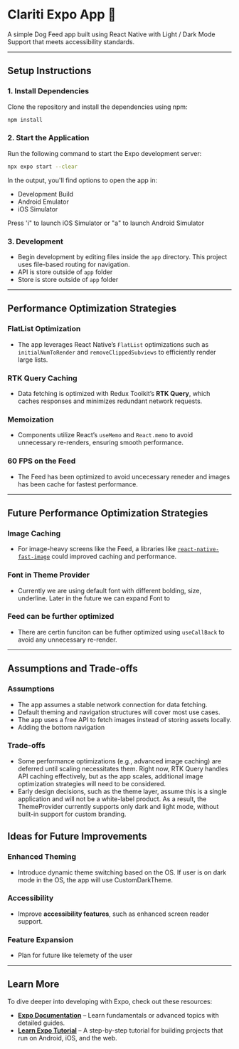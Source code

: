 # Clariti Expo App 👋

A simple Dog Feed app built using React Native with Light / Dark Mode Support that meets accessibility standards.

---

## Setup Instructions

### 1. Install Dependencies

Clone the repository and install the dependencies using npm:

```bash
npm install
```

### 2. Start the Application

Run the following command to start the Expo development server:

```bash
npx expo start --clear
```

In the output, you'll find options to open the app in:

- Development Build
- Android Emulator
- iOS Simulator

Press 'i" to launch iOS Simulator or "a" to launch Android Simulator

### 3. Development

- Begin development by editing files inside the `app` directory. This project uses file-based routing for navigation.
- API is store outside of `app` folder
- Store is store outside of `app` folder

---

## Performance Optimization Strategies

### FlatList Optimization

- The app leverages React Native’s `FlatList` optimizations such as `initialNumToRender` and `removeClippedSubviews` to efficiently render large lists.

### RTK Query Caching

- Data fetching is optimized with Redux Toolkit’s **RTK Query**, which caches responses and minimizes redundant network requests.

### Memoization

- Components utilize React’s `useMemo` and `React.memo` to avoid unnecessary re-renders, ensuring smooth performance.

### 60 FPS on the Feed

- The Feed has been optimized to avoid uncecessary reneder and images has been cache for fastest performance.

---

## Future Performance Optimization Strategies

### Image Caching

- For image-heavy screens like the Feed, a libraries like [`react-native-fast-image`](https://github.com/DylanVann/react-native-fast-image) could improved caching and performance.

### Font in Theme Provider

- Currently we are using default font with different bolding, size, underline. Later in the future we can expand Font to

### Feed can be further optimized

- There are certin funciton can be futher optimized using `useCallBack` to avoid any unnecessary re-render.

---

## Assumptions and Trade-offs

### Assumptions

- The app assumes a stable network connection for data fetching.
- Default theming and navigation structures will cover most use cases.
- The app uses a free API to fetch images instead of storing assets locally.
- Adding the bottom navigation

### Trade-offs

- Some performance optimizations (e.g., advanced image caching) are deferred until scaling necessitates them. Right now, RTK Query handles API caching effectively, but as the app scales, additional image optimization strategies will need to be considered.
- Early design decisions, such as the theme layer, assume this is a single application and will not be a white-label product. As a result, the ThemeProvider currently supports only dark and light mode, without built-in support for custom branding.

## Ideas for Future Improvements

### Enhanced Theming

- Introduce dynamic theme switching based on the OS. If user is on dark mode in the OS, the app will use CustomDarkTheme.

### Accessibility

- Improve **accessibility features**, such as enhanced screen reader support.

### Feature Expansion

- Plan for future like telemety of the user

---

## Learn More

To dive deeper into developing with Expo, check out these resources:

- **[Expo Documentation](https://docs.expo.dev/)** – Learn fundamentals or advanced topics with detailed guides.
- **[Learn Expo Tutorial](https://docs.expo.dev/tutorial/planning/)** – A step-by-step tutorial for building projects that run on Android, iOS, and the web.
